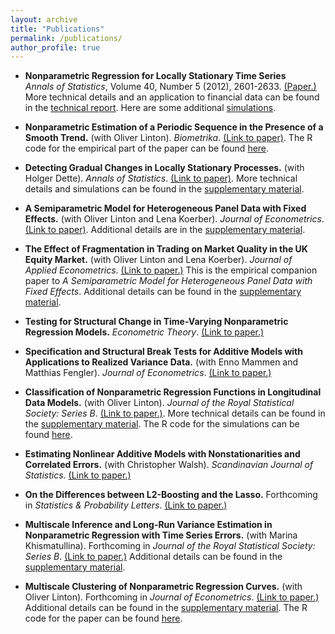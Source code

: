 ```yaml
---
layout: archive
title: "Publications"
permalink: /publications/
author_profile: true
---
```


*  **Nonparametric Regression for Locally Stationary Time Series**<br/>_Annals of Statistics_, Volume 40, Number 5 (2012), 2601-2633. <a href="../files/papers/nonparametric_regression_locally_stationary_time_series/paper.pdf">(Paper.)</a> More technical details and an application to financial data can be found in the <a href="../files/papers/nonparametric_regression_locally_stationary_time_series/report.pdf">technical report</a>. Here are some additional <a href="../files/papers/nonparametric_regression_locally_stationary_time_series/simulation.pdf">simulations</a>.

*   **Nonparametric Estimation of a Periodic Sequence in the Presence of a Smooth Trend.** (with Oliver Linton). _Biometrika_. <a href="../files/papers/nonparametric_estimation_periodic_sequence_smooth_trend/paper.pdf">(Link to paper)</a>. The R code for the empirical part of the paper can be found <a href="../files/papers/nonparametric_estimation_periodic_sequence_smooth_trend/codes.zip">here</a>.

*   **Detecting Gradual Changes in Locally Stationary Processes.** (with Holger Dette). _Annals of Statistics_. <a href="../files/papers/detecting_gradual_changes_locally_stationary_processes/paper.pdf">(Link to paper)</a>. More technical details and simulations can be found in the <a href="../files/papers/detecting_gradual_changes_locally_stationary_processes/supplement.pdf">supplementary material</a>.

*   **A Semiparametric Model for Heterogeneous Panel Data with Fixed Effects.** (with Oliver Linton and Lena Koerber). _Journal of Econometrics_. <a href="../files/papers/semiparametric_model_heterogeneous_panel_data_fixed_effects/paper.pdf">(Link to paper)</a>. Additional details are in the <a href="../files/papers/semiparametric_model_heterogeneous_panel_data_fixed_effects/supplement.pdf">supplementary material</a>.

*   **The Effect of Fragmentation in Trading on Market Quality in the UK Equity Market.** (with Oliver Linton and Lena Koerber). _Journal of Applied Econometrics_. <a href="../files/papers/effect_fragmentation_trading_market_quality/paper.pdf">(Link to paper.)</a> This is the empirical companion paper to _A Semiparametric Model for Heterogeneous Panel Data with Fixed Effects_. Additional details can be found in the <a href="../files/papers/effect_fragmentation_trading_market_quality/supplement.pdf">supplementary material</a>.

*   **Testing for Structural Change in Time-Varying Nonparametric Regression Models.** _Econometric Theory_. <a href="../files/papers/testing_structural_change_time_varying_nonparametric/paper.pdf">(Link to paper.)</a>

*   **Specification and Structural Break Tests for Additive Models with Applications to Realized Variance Data.** (with Enno Mammen and Matthias Fengler). _Journal of Econometrics_. <a href="../files/papers/specification_structural_break_tests_additive_models/paper.pdf">(Link to paper.)</a>

*   **Classification of Nonparametric Regression Functions in Longitudinal Data Models.** (with Oliver Linton). _Journal of the Royal Statistical Society: Series B_. <a href="../files/papers/classification_nonparametric_regression_functions_longitudinal/paper.pdf">(Link to paper.)</a>. More technical details can be found in the <a href="../files/papers/classification_nonparametric_regression_functions_longitudinal/supplement.pdf">supplementary material</a>. The R code for the simulations can be found <a href="../files/papers/classification_nonparametric_regression_functions_longitudinal/codes.zip">here</a>.

*   **Estimating Nonlinear Additive Models with Nonstationarities and Correlated Errors.** (with Christopher Walsh). _Scandinavian Journal of Statistics_. <a href="../files/papers/estimating_nonlinear_additive_models_with_nonstationarities_correlated_errors/paper.pdf">(Link to paper.)</a>

*   **On the Differences between L2-Boosting and the Lasso.** Forthcoming in _Statistics & Probability Letters_. <a href="../files/papers/differences_between_l2boosting_and_lasso/paper.pdf">(Link to paper.)</a>

*   **Multiscale Inference and Long-Run Variance Estimation in Nonparametric Regression with Time Series Errors.** (with Marina Khismatullina). Forthcoming in _Journal of the Royal Statistical Society: Series B_. <a href="../files/papers/multiscale_inferences_longrun_variance_estimation_nonparametric_regression_timeseries_errors/paper.pdf">(Link to paper.)</a> Additional details can be found in the <a href="../files/papers/multiscale_inferences_longrun_variance_estimation_nonparametric_regression_timeseries_errors/supplement.pdf">supplementary material</a>.

*   **Multiscale Clustering of Nonparametric Regression Curves.** (with Oliver Linton). Forthcoming in _Journal of Econometrics_. <a href="../files/papers/multiscale_clustering_nonparametric_regression_curves/paper.pdf">(Link to paper.)</a> Additional details can be found in the <a href="../files/papers/multiscale_clustering_nonparametric_regression_curves/supplement.pdf">supplementary material</a>. The R code for the paper can be found <a href="../files/papers/multiscale_clustering_nonparametric_regression_curves/codes.zip">here</a>.

